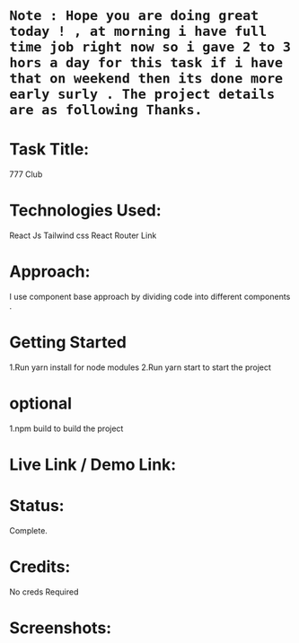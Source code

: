 # `Note : Hope you are doing great today ! , at morning i have full time job right now so i gave 2 to 3 hors a day for this task if i have that on weekend then its done more early surly . The project details are as following Thanks.`

# Task Title:

777 Club

# Technologies Used:

React Js
Tailwind css
React Router Link

# Approach:

I use component base approach by dividing code into different components .

# Getting Started

1.Run yarn install for node modules
2.Run yarn start to start the project

# optional

1.npm build to build the project

# Live Link / Demo Link:

# Status:

Complete.

# Credits:

No creds Required

# Screenshots:
